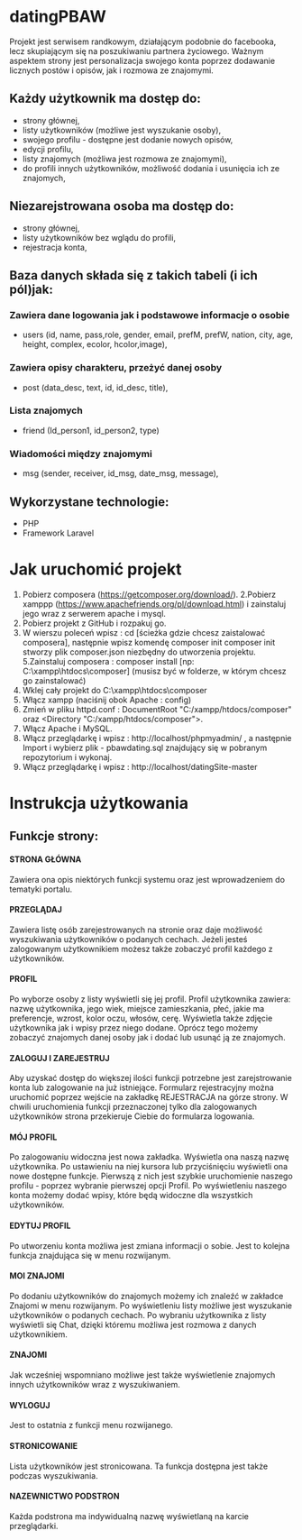 # datingPBAW
 Projekt jest serwisem randkowym, działającym podobnie do facebooka, lecz skupiającym się na poszukiwaniu partnera życiowego.
 Ważnym aspektem strony jest personalizacja swojego konta poprzez dodawanie licznych postów i opisów, jak i rozmowa ze znajomymi.
 


## Każdy użytkownik ma dostęp do:
- strony głównej,
- listy użytkowników (możliwe jest wyszukanie osoby),
- swojego profilu - dostępne jest dodanie nowych opisów,
- edycji profilu,
- listy znajomych (możliwa jest rozmowa ze znajomymi),
- do profili innych użytkowników, możliwość dodania i usunięcia ich ze znajomych,

## Niezarejstrowana osoba ma dostęp do:
- strony głównej,
- listy użytkowników bez wglądu do profili,
- rejestracja konta,

## Baza danych składa się z takich tabeli (i ich pól)jak:
### Zawiera dane logowania jak i podstawowe  informacje o osobie
- users (id, name, pass,role, gender, email, prefM, prefW, nation, city, age, height, complex, ecolor, hcolor,image),
### Zawiera opisy charakteru, przeżyć danej osoby
- post (data_desc, text, id, id_desc, title),
### Lista znajomych
- friend (Id_person1, id_person2, type)
### Wiadomości między znajomymi
- msg (sender, receiver, id_msg, date_msg, message),


## Wykorzystane technologie:
- PHP 
- Framework Laravel


# Jak uruchomić projekt
1. Pobierz composera (https://getcomposer.org/download/).
2.Pobierz xamppp (https://www.apachefriends.org/pl/download.html) i zainstaluj jego wraz z serwerem apache i mysql.
3. Pobierz projekt z GitHub i rozpakuj go.
4. W wierszu poleceń wpisz : cd [ścieżka gdzie chcesz zaistalować composera], następnie wpisz komendę composer init composer init stworzy plik composer.json niezbędny do utworzenia projektu.
5.Zainstaluj composera : composer install [np: C:\xampp\htdocs\composer] (musisz być w folderze, w którym chcesz go zainstalować)
6. Wklej cały projekt do C:\xampp\htdocs\composer
7. Włącz xampp (naciśnij obok Apache : config)
8. Zmień w pliku httpd.conf : DocumentRoot "C:/xampp/htdocs/composer" oraz <Directory "C:/xampp/htdocs/composer">.
9. Włącz Apache i MySQL.
10. Włącz przeglądarkę i wpisz : http://localhost/phpmyadmin/ , a następnie Import i wybierz plik - pbawdating.sql znajdujący się w pobranym repozytorium i wykonaj.
10. Włącz przeglądarkę i wpisz : http://localhost/datingSite-master



# Instrukcja użytkowania
## Funkcje strony:
#### STRONA GŁÓWNA
Zawiera ona opis niektórych funkcji systemu oraz jest wprowadzeniem do tematyki portalu.

#### PRZEGLĄDAJ
Zawiera listę osób zarejestrowanych na stronie oraz daje możliwość wyszukiwania użytkowników o podanych cechach.
Jeżeli jesteś zalogowanym użytkownikiem możesz także zobaczyć profil każdego z użytkowników.

#### PROFIL
Po wyborze osoby z listy wyświetli się jej profil. Profil użytkownika zawiera: nazwę użytkownika, jego wiek, miejsce zamieszkania, płeć, jakie ma preferencje, wzrost, kolor oczu, włosów, cerę. Wyświetla także zdjęcie użytkownika jak i wpisy przez niego dodane.
Oprócz tego możemy zobaczyć znajomych danej osoby jak i dodać lub usunąć ją ze znajomych.

#### ZALOGUJ I ZAREJESTRUJ
Aby uzyskać dostęp do większej ilości funkcji potrzebne jest zarejstrowanie konta lub zalogowanie na już istniejące.
Formularz rejestracyjny można uruchomić poprzez wejście na zakładkę REJESTRACJA na górze strony.
W chwili uruchomienia funkcji przeznaczonej tylko dla zalogowanych użytkowników strona przekieruje Ciebie do formularza logowania.

#### MÓJ PROFIL
Po zalogowaniu widoczna jest nowa zakładka. Wyświetla ona naszą nazwę użytkownika. Po ustawieniu na niej kursora lub przyciśnięciu wyświetli ona nowe dostępne funkcje.
Pierwszą z nich jest szybkie uruchomienie naszego profilu - poprzez wybranie pierwszej opcji Profil.
Po wyświetleniu naszego konta możemy dodać wpisy, które będą widoczne dla wszystkich użytkowników.

#### EDYTUJ PROFIL
Po utworzeniu konta możliwa jest zmiana informacji o sobie. Jest to kolejna funkcja znajdująca się w menu rozwijanym.

#### MOI ZNAJOMI
Po dodaniu użytkowników do znajomych możemy ich znaleźć w zakładce Znajomi w menu rozwijanym.  Po wyświetleniu listy możliwe jest wyszukanie użytkowników o podanych cechach.
Po wybraniu użytkownika z listy wyświetli się Chat, dzięki któremu możliwa jest rozmowa z danych użytkownikiem.

#### ZNAJOMI
Jak wcześniej wspomniano możliwe jest także wyświetlenie znajomych innych użytkowników wraz z wyszukiwaniem.

#### WYLOGUJ
Jest to ostatnia z funkcji menu rozwijanego.

#### STRONICOWANIE
Lista użytkowników jest stronicowana. Ta funkcja dostępna jest także podczas wyszukiwania.

#### NAZEWNICTWO PODSTRON
Każda podstrona ma indywidualną nazwę wyświetlaną na karcie przeglądarki.

